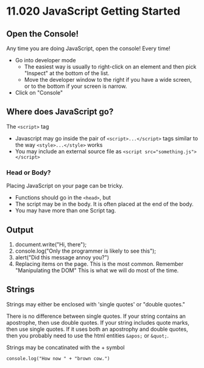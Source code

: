# 11.020 JavaScript Getting Started

## Open the Console!

Any time you are doing JavaScript, open the console!  Every time!

* Go into developer mode
    * The easiest way is usually to right-click on an element and then pick "Inspect" at the bottom of the list.
    * Move the developer window to the right if you have a wide screen, or to the bottom if your screen is narrow.
* Click on "Console"

## Where does JavaScript go?

The `<script>` tag

*  Javascript may go inside the pair of `<script>...</script>` tags similar to the way `<style>...</style>` works
* You may include an external source file as `<script src="something.js"></script>`

### Head or Body?

Placing JavaScript on your page can be tricky.

* Functions should go in the `<head>`, but 
* The script may be in the body.  It is often placed at the end of the body.
* You may have more than one Script tag.

## Output

1. document.write("Hi, there");
2. console.log("Only the programmer is likely to see this");
3. alert("Did this message annoy you?")
4. Replacing items on the page.  This is the most common.  Remember "Manipulating the DOM"  This is what we will do most of the time.

## Strings

Strings may either be enclosed with 'single quotes' or "double quotes."

There is no difference between single quotes.  If your string contains an apostrophe, then use double quotes.  If your string includes quote marks, then use single quotes.  If it uses both an apostrophy and double quotes, then you probably need to use the html entities `&apos;` or `&quot;`.

Strings may be concatinated with the &plus; symbol

```
console.log("How now " + "brown cow.")
```